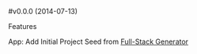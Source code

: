 
#v0.0.0 (2014-07-13)

Features

App: Add Initial Project Seed from [Full-Stack Generator](https://github.com/DaftMonk/generator-angular-fullstack/blob/master/CHANGELOG.md#v202-2014-07-02)
